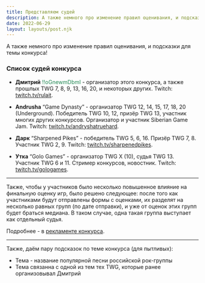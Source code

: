 ```yaml
---
title: Представляем судей
description: А также немного про изменение правил оценивания, и подсказки для темы конкурса!
date: 2022-06-29
layout: layouts/post.njk
---
```


А также немного про изменение правил оценивания, и подсказки для темы конкурса!

### Список судей конкурса

- **Дмитрий** <span style="color: #228854;">!!oGnewmDbmI</span> - организатор этого конкурса, а также прошлых TWG 7, 8, 9, 13, 16, 20, и некоторых других. Twitch: [twitch.tv/rulait](https://www.twitch.tv/rulait).

- **Andrusha** <q>Game Dynasty</q> - организатор TWG 12, 14, 15, 17, 18, 20 (Underground). Победитель TWG 10, 12, призёр TWG 13, участник многих других конкурсов. Организатор и участник Siberian Game Jam. Twitch: [twitch.tv/andryshatruehard](https://www.twitch.tv/andryshatruehard).

- **Дарк** <q>Sharpened Pikes</q> - победитель TWG 5, 6, 16. Призёр TWG 7, 8. Участник TWG 2, 9. Twitch: [twitch.tv/sharpenedpikes](https://www.twitch.tv/sharpenedpikes).

- **Утка** <q>Golo Games</q> - организатор TWG X (10), судья TWG 13. Участник TWG 6 и 11. Стример конкурсов, новостник. Twitch: [twitch.tv/gologames](https://www.twitch.tv/gologames).

---

Также, чтобы у участников было несколько повышенное влияние на финальную оценку игр, было решено следующее: после того как участниками будут отправлены формы с оценками, их разделят на несколько равных групп (по дате отправки), и уже от оценок этих групп будет браться медиана. В таком случае, одна такая группа выступает как отдельный судья.

Подробнее - в [рекламенте конкурса](/pages/rules/#itogi-konkursa).

---

Также, даём пару подсказок по теме конкурса (для пытливых):

- Тема - название популярной песни российской рок-группы
- Тема связанна с одной из тем тех TWG, которые ранее организовывал Дмитрий
